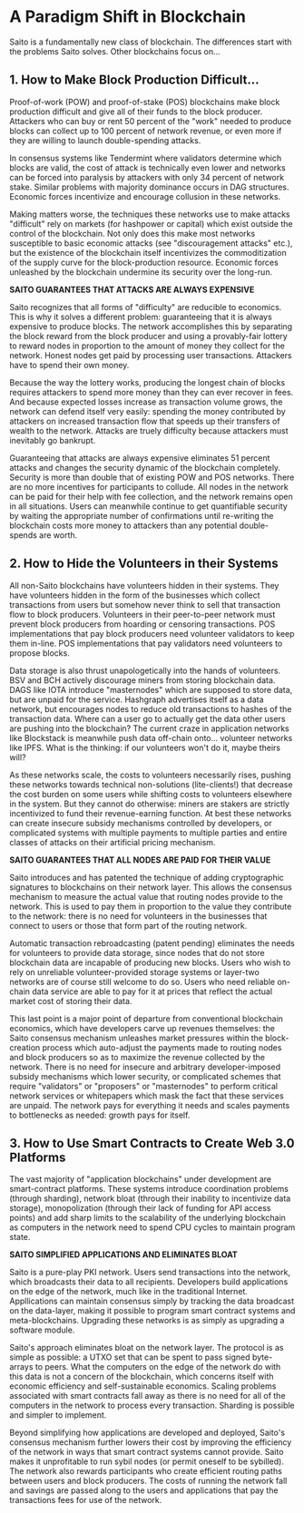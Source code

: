 # A Paradigm Shift in Blockchain

Saito is a fundamentally new class of blockchain. The differences start with the problems Saito solves. Other blockchains focus on...

## 1. How to Make Block Production Difficult...

Proof-of-work (POW) and proof-of-stake (POS) blockchains make block production difficult and give all of their funds to the block producer. Attackers who can buy or rent 50 percent of the "work" needed to produce blocks can collect up to 100 percent of network revenue, or even more if they are willing to launch double-spending attacks.

In consensus systems like Tendermint where validators determine which blocks are valid, the cost of attack is technically even lower and networks can be forced into paralysis by attackers with only 34 percent of network stake. Similar problems with majority dominance occurs in DAG structures. Economic forces incentivize and encourage collusion in these networks.

Making matters worse, the techniques these networks use to make attacks "difficult" rely on markets (for hashpower or capital) which exist outside the control of the blockchain. Not only does this make most networks susceptible to basic economic attacks (see "discouragement attacks" etc.), but the existence of the blockchain itself incentivizes the commoditization of the supply curve for the block-production resource. Economic forces unleashed by the blockchain undermine its security over the long-run.


**SAITO GUARANTEES THAT ATTACKS ARE ALWAYS EXPENSIVE**

Saito recognizes that all forms of "difficulty" are reducible to economics. This is why it solves a different problem: guaranteeing that it is always expensive to produce blocks. The network accomplishes this by separating the block reward from the block producer and using a provably-fair lottery to reward nodes in proportion to the amount of money they collect for the network. Honest nodes get paid by processing user transactions. Attackers have to spend their own money.

Because the way the lottery works, producing the longest chain of blocks requires attackers to spend more money than they can ever recover in fees. And because expected losses increase as transaction volume grows, the network can defend itself very easily: spending the money contributed by attackers on increased transaction flow that speeds up their transfers of wealth to the network. Attacks are truely difficulty because attackers must inevitably go bankrupt.

Guaranteeing that attacks are always expensive eliminates 51 percent attacks and changes the security dynamic of the blockchain completely. Security is more than double that of existing POW and POS networks. There are no more incentives for participants to collude. All nodes in the network can be paid for their help with fee collection, and the network remains open in all situations. Users can meanwhile continue to get quantifiable security by waiting the appropriate number of confirmations until re-writing the blockchain costs more money to attackers than any potential double-spends are worth.






## 2. How to Hide the Volunteers in their Systems

All non-Saito blockchains have volunteers hidden in their systems. They have volunteers hidden in the form of the businesses which collect transactions from users but somehow never think to sell that transaction flow to block producers. Volunteers in their peer-to-peer network must prevent block producers from hoarding or censoring transactions. POS implementations that pay block producers need volunteer validators to keep them in-line. POS implementations that pay validators need volunteers to propose blocks.

Data storage is also thrust unapologetically into the hands of volunteers. BSV and BCH actively discourage miners from storing blockchain data. DAGS like IOTA introduce "masternodes" which are supposed to store data, but are unpaid for the service. Hashgraph advertises itself as a data network, but encourages nodes to reduce old transactions to hashes of the transaction data. Where can a user go to actually get the data other users are pushing into the blockchain? The current craze in application networks like Blockstack is meanwhile push data off-chain onto... volunteer networks like IPFS. What is the thinking: if our volunteers won't do it, maybe theirs will?

As these networks scale, the costs to volunteers necessarily rises, pushing these networks towards technical non-solutions (lite-clients!) that decrease the cost burden on some users while shifting costs to volunteers elsewhere in the system. But they cannot do otherwise: miners are stakers are strictly incentivized to fund their revenue-earning function. At best these networks can create insecure subsidy mechanisms controlled by developers, or complicated systems with multiple payments to multiple parties and entire classes of attacks on their artificial pricing mechanism. 


**SAITO GUARANTEES THAT ALL NODES ARE PAID FOR THEIR VALUE**

Saito introduces and has patented the technique of adding cryptographic signatures to blockchains on their network layer. This allows the consensus mechanism to measure the actual value that routing nodes provide to the network. This is used to pay them in proportion to the value they contribute to the network: there is no need for volunteers in the businesses that connect to users or those that form part of the routing network.

Automatic transaction rebroadcasting (patent pending) eliminates the needs for volunteers to provide data storage, since nodes that do not store blockchain data are incapable of producing new blocks. Users who wish to rely on unreliable volunteer-provided storage systems or layer-two networks are of course still welcome to do so. Users who need reliable on-chain data service are able to pay for it at prices that reflect the actual market cost of storing their data.

This last point is a major point of departure from conventional blockchain economics, which have developers carve up revenues themselves: the Saito consensus mechanism unleashes market pressures within the block-creation process which auto-adjust the payments made to routing nodes and block producers so as to maximize the revenue collected by the network. There is no need for insecure and arbitrary developer-imposed subsidy mechanisms which lower security, or complicated schemes that require "validators" or "proposers" or "masternodes" to perform critical network services or whitepapers which mask the fact that these services are unpaid. The network pays for everything it needs and scales payments to bottlenecks as needed: growth pays for itself.



## 3. How to Use Smart Contracts to Create Web 3.0 Platforms

The vast majority of "application blockchains" under development are smart-contract platforms. These systems introduce coordination problems (through sharding), network bloat (through their inability to incentivize data storage), monopolization (through their lack of funding for API access points) and add sharp limits to the scalability of the underlying blockchain as computers in the network need to spend CPU cycles to maintain program state.

**SAITO SIMPLIFIED APPLICATIONS AND ELIMINATES BLOAT**

Saito is a pure-play PKI network. Users send transactions into the network, which broadcasts their data to all recipients. Developers build applications on the edge of the network, much like in the traditional Internet. Appllications can maintain consensus simply by tracking the data broadcast on the data-layer, making it possible to program smart contract systems and meta-blockchains. Upgrading these networks is as simply as upgrading a software module.

Saito's approach eliminates bloat on the network layer. The protocol is as simple as possible: a UTXO set that can be spent to pass signed byte-arrays to peers. What the computers on the edge of the network do with this data is not a concern of the blockchain, which concerns itself with economic efficiency and self-sustainable economics. Scaling problems associated with smart contracts fall away as there is no need for all of the computers in the network to process every transaction. Sharding is possible and simpler to implement.

Beyond simplifying how applications are developed and deployed, Saito's consensus mechanism further lowers their cost by improving the efficiency of the network in ways that smart contract systems cannot provide. Saito makes it unprofitable to run sybil nodes (or permit oneself to be sybilled). The network also rewards participants who create efficient routing paths between users and block producers. The costs of running the network fall and savings are passed along to the users and applications that pay the transactions fees for use of the network.


